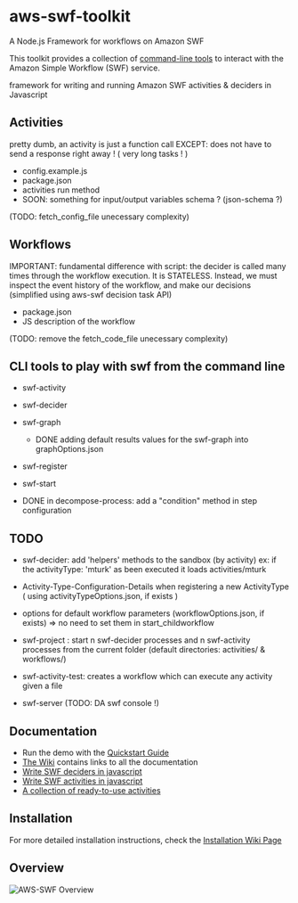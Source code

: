 # aws-swf-toolkit

A Node.js Framework for workflows on Amazon SWF



This toolkit provides a collection of [command-line tools](https://github.com/neyric/aws-swf/wiki/Command-Line-Tools) to interact with the Amazon Simple Workflow (SWF) service.
    
framework for writing and running Amazon SWF activities & deciders in Javascript

## Activities
         
pretty dumb, an activity is just a function call
EXCEPT: does not have to send a response right away ! ( very long tasks ! )

* config.example.js
* package.json
* activities run method
* SOON: something for input/output variables schema ? (json-schema ?)

(TODO: fetch_config_file unecessary complexity)


## Workflows

IMPORTANT: fundamental difference with script: the decider is called many times through the workflow execution. It is STATELESS.
           Instead, we must inspect the event history of the workflow, and make our decisions (simplified using aws-swf decision task API)

* package.json
* JS description of the workflow


(TODO: remove the fetch_code_file unecessary complexity)
        

## CLI tools to play with swf from the command line


* swf-activity
* swf-decider
* swf-graph
  * DONE adding default results values for the swf-graph into graphOptions.json
* swf-register
* swf-start



* DONE in decompose-process: add a "condition" method in step configuration

## TODO

* swf-decider: add 'helpers' methods to the sandbox (by activity)
      ex: if the activityType: 'mturk' as been executed it loads activities/mturk


* Activity-Type-Configuration-Details when registering a new ActivityType ( using activityTypeOptions.json, if exists )

* options for default workflow parameters (workflowOptions.json, if exists) => no need to set them in start_childworkflow


* swf-project : start n swf-decider processes and n swf-activity processes from the current folder (default directories: activities/ & workflows/)

* swf-activity-test: creates a workflow which can execute any activity given a file

* swf-server (TODO: DA swf console !)



## Documentation

* Run the demo with the [Quickstart Guide](https://github.com/neyric/aws-swf/wiki/Quickstart-Guide)
* [The Wiki](https://github.com/neyric/aws-swf/wiki) contains links to all the documentation
* [Write SWF deciders in javascript](https://github.com/neyric/aws-swf/wiki/Writing-deciders)
* [Write SWF activities in javascript](https://github.com/neyric/aws-swf/wiki/Create-new-activities)
* [A collection of ready-to-use activities](https://github.com/neyric/aws-swf/tree/master/activities)



## Installation

For more detailed installation instructions, check the [Installation Wiki Page](https://github.com/neyric/aws-swf/wiki/Installation)

## Overview

![AWS-SWF Overview](/neyric/aws-swf/raw/master/diagram.png "AWS-SWF Overview")


